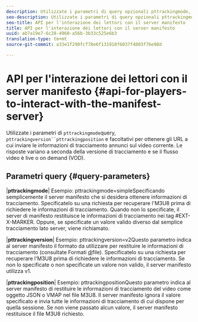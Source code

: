 ```yaml
---
description: Utilizzate i parametri di query opzionali pttrackingmode, pttrackingversion e pttrackingposition per ottenere gli URL a cui inviare le informazioni di tracciamento annunci sul video corrente. Le risposte variano a seconda della versione di tracciamento e se il flusso video è live o on demand (VOD).
seo-description: Utilizzate i parametri di query opzionali pttrackingmode, pttrackingversion e pttrackingposition per ottenere gli URL a cui inviare le informazioni di tracciamento annunci sul video corrente. Le risposte variano a seconda della versione di tracciamento e se il flusso video è live o on demand (VOD).
seo-title: API per l'interazione dei lettori con il server manifesto
title: API per l'interazione dei lettori con il server manifesto
uuid: ab7a19e7-6c28-4960-a56b-3b33c525e6b3
translation-type: tm+mt
source-git-commit: a33e1f290fcf78e6f131910f6037f4803f7be98d

---
```



# API per l&#39;interazione dei lettori con il server manifesto {#api-for-players-to-interact-with-the-manifest-server}

Utilizzate i parametri di `pttrackingmode`query, `pttrackingversion``pttrackingposition` e facoltativi per ottenere gli URL a cui inviare le informazioni di tracciamento annunci sul video corrente. Le risposte variano a seconda della versione di tracciamento e se il flusso video è live o on demand (VOD).

## Parametri query {#query-parameters}

|**pttrackingmode**|
Esempio: pttrackingmode=simpleSpecificando semplicemente il server manifesto che si desidera ottenere informazioni di tracciamento.
Specificatelo su una richiesta per recuperare l&#39;M3U8 prima di richiedere le informazioni di tracciamento. Quando non lo specificate, il server di manifesto restituisce le informazioni di tracciamento nei tag #EXT-X-MARKER.
Oppure, se specificate un valore valido diverso dal semplice tracciamento lato server, viene richiamato.

|**pttrackingversion**|
Esempio: pttrackingversion=v2Questo parametro indica al server manifesto il formato da utilizzare per restituire le informazioni di tracciamento (consultate Formati [di](../../msapi-topics/ms-list-file-formats/ms-api-file-formats.md)file).
Specificatelo su una richiesta per recuperare l&#39;M3U8 prima di richiedere le informazioni di tracciamento. Se non lo specificate o non specificate un valore non valido, il server manifesto utilizza v1.

|**pttrackingposition**|
Esempio: pttrackingpositionQuesto parametro indica al server manifesto di restituire le informazioni di tracciamento del video come oggetto JSON o VMAP nel file M3U8. Il server manifesto ignora il valore specificato e invia tutte le informazioni di tracciamento di cui dispone per quella sessione. Se non viene passato alcun valore, il server manifesto restituisce il file M3U8 richiesto.
